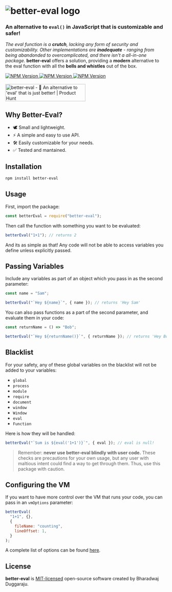 # <img src="https://raw.githubusercontent.com/bharadwajduggaraju/better-eval/master/.github/assets/logo.png" alt="better-eval logo" />

### An alternative to `eval()` in JavaScript that is customizable and safer!

*The eval function is a **crutch**, lacking any form of security and customizability. Other implementations are **inadequate** - ranging from being abandonded to overcomplicated, and there isn't a all-in-one package.* **better-eval** offers a solution, providing a **modern** alternative to the eval function with all the **bells and whistles** out of the box.


<a href="https://www.npmjs.com/package/better-eval">
<img src="https://img.shields.io/npm/v/better-eval?style=flat-square&color=FF524C&labelColor=000" alt="NPM Version">
<img src="https://img.shields.io/npm/dt/better-eval.svg?style=flat-square&color=FF524C&labelColor=000" alt="NPM Version">
<img src="https://badgen.net/badgesize/brotli/https/unpkg.com/better-eval/src?style=flat-square&amp;label=size&amp;color=FF524C&amp;labelColor=000" alt="NPM Version">
</a>
<br /><br />
<a href="https://www.producthunt.com/posts/better-eval?utm_source=badge-featured&utm_medium=badge&utm_souce=badge-better-eval" target="_blank"><img src="https://api.producthunt.com/widgets/embed-image/v1/featured.svg?post_id=327967&theme=light" alt="better-eval - 🔧 An alternative to 'eval' that is just better! | Product Hunt" style="width: 250px; height: 54px;" width="250" height="54" /></a>

## Why Better-Eval?

- 🕊 Small and lightweight.
- ⚡ A simple and easy to use API.
- 🛠️ Easily customizable for your needs.
- ✅ Tested and mantained.

## Installation

```sh
npm install better-eval
```

## Usage

First, import the package:

```js
const betterEval = require("better-eval");
```

Then call the function with something you want to be evaluated:

```js
betterEval("1+1"); // returns 2
```

And its as simple as that! Any code will not be able to access variables you define unless explicitly passed.

## Passing Variables

Include any variables as part of an object which you pass in as the second parameter:

```js
const name = "Sam";

betterEval("`Hey ${name}`", { name }); // returns 'Hey Sam'
```

You can also pass functions as a part of the second parameter, and evaluate them in your code:

```js
const returnName = () => "Bob";

betterEval("`Hey ${returnName()}`", { returnName }); // returns 'Hey Bob'
```

## Blacklist

For your safety, any of these global variables on the blacklist will not be added to your variables:

- `global`
- `process`
- `module`
- `require`
- `document`
- `window`
- `Window`
- `eval`
- `Function`

Here is how they will be handled:

```js
betterEval("`Sum is ${eval('1+1')}`", { eval }); // eval is null!
```

> Remember: **never use better-eval blindly with user code.** These checks are precautions for your own usage, but any user with maltious intent could find a way to get through them. Thus, use this package with caution.

## Configuring the VM

If you want to have more control over the VM that runs your code, you can pass in an `vmOptions` parameter:

```js
betterEval(
  "1+1", {},
  {
    fileName: "counting",
    lineOffset: 1,
  }
);
```

A complete list of options can be found [here](https://nodejs.org/api/vm.html#vmrunincontextcode-contextifiedobject-options).

## License

**better-eval** is [MIT-licensed](LICENSE) open-source software created by Bharadwaj Duggaraju.
